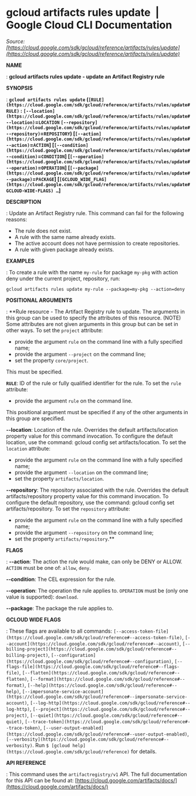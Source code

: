 # gcloud artifacts rules update  |  Google Cloud CLI Documentation

*Source: [https://cloud.google.com/sdk/gcloud/reference/artifacts/rules/update](https://cloud.google.com/sdk/gcloud/reference/artifacts/rules/update)*

**NAME**

: **gcloud artifacts rules update - update an Artifact Registry rule**

**SYNOPSIS**

: **`gcloud artifacts rules update` (`[RULE](https://cloud.google.com/sdk/gcloud/reference/artifacts/rules/update#RULE)` : `[--location](https://cloud.google.com/sdk/gcloud/reference/artifacts/rules/update#--location)`=`LOCATION` `[--repository](https://cloud.google.com/sdk/gcloud/reference/artifacts/rules/update#--repository)`=`REPOSITORY`) [`[--action](https://cloud.google.com/sdk/gcloud/reference/artifacts/rules/update#--action)`=`ACTION`] [`[--condition](https://cloud.google.com/sdk/gcloud/reference/artifacts/rules/update#--condition)`=`CONDITION`] [`[--operation](https://cloud.google.com/sdk/gcloud/reference/artifacts/rules/update#--operation)`=`OPERATION`] [`[--package](https://cloud.google.com/sdk/gcloud/reference/artifacts/rules/update#--package)`=`PACKAGE`] [`[GCLOUD_WIDE_FLAG](https://cloud.google.com/sdk/gcloud/reference/artifacts/rules/update#GCLOUD-WIDE-FLAGS) …`]**

**DESCRIPTION**

: Update an Artifact Registry rule.
This command can fail for the following reasons:

- The rule does not exist.
- A rule with the same name already exists.
- The active account does not have permission to create repositories.
- A rule with given package already exists.

**EXAMPLES**

: To create a rule with the name `my-rule` for package
`my-pkg` with action deny under the current project, repository, run:

```
gcloud artifacts rules update my-rule --package=my-pkg --action=deny
```

**POSITIONAL ARGUMENTS**

: **Rule resource - The Artifact Registry rule to update. The arguments in this
group can be used to specify the attributes of this resource. (NOTE) Some
attributes are not given arguments in this group but can be set in other ways.
To set the `project` attribute:

- provide the argument `rule` on the command line with a fully
specified name;
- provide the argument `--project` on the command line;
- set the property `core/project`.

This must be specified.

**`RULE`**:
ID of the rule or fully qualified identifier for the rule.
To set the `rule` attribute:

- provide the argument `rule` on the command line.

This positional argument must be specified if any of the other arguments in this
group are specified.

**--location**:
Location of the rule. Overrides the default artifacts/location property value
for this command invocation. To configure the default location, use the command:
gcloud config set artifacts/location.
To set the `location` attribute:

- provide the argument `rule` on the command line with a fully
specified name;
- provide the argument `--location` on the command line;
- set the property `artifacts/location`.

**--repository**:
The repository associated with the rule. Overrides the default
artifacts/repository property value for this command invocation. To configure
the default repository, use the command: gcloud config set artifacts/repository.
To set the `repository` attribute:

- provide the argument `rule` on the command line with a fully
specified name;
- provide the argument `--repository` on the command line;
- set the property `artifacts/repository`.**

**FLAGS**

: **--action**:
The action the rule would make, can only be DENY or ALLOW.
`ACTION` must be one of: `allow`,
`deny`.

**--condition**:
The CEL expression for the rule.

**--operation**:
The operation the rule applies to. `OPERATION` must be
(only one value is supported): `download`.

**--package**:
The package the rule applies to.

**GCLOUD WIDE FLAGS**

: These flags are available to all commands: `[--access-token-file](https://cloud.google.com/sdk/gcloud/reference#--access-token-file)`,
`[--account](https://cloud.google.com/sdk/gcloud/reference#--account)`, `[--billing-project](https://cloud.google.com/sdk/gcloud/reference#--billing-project)`,
`[--configuration](https://cloud.google.com/sdk/gcloud/reference#--configuration)`,
`[--flags-file](https://cloud.google.com/sdk/gcloud/reference#--flags-file)`,
`[--flatten](https://cloud.google.com/sdk/gcloud/reference#--flatten)`, `[--format](https://cloud.google.com/sdk/gcloud/reference#--format)`, `[--help](https://cloud.google.com/sdk/gcloud/reference#--help)`, `[--impersonate-service-account](https://cloud.google.com/sdk/gcloud/reference#--impersonate-service-account)`,
`[--log-http](https://cloud.google.com/sdk/gcloud/reference#--log-http)`,
`[--project](https://cloud.google.com/sdk/gcloud/reference#--project)`, `[--quiet](https://cloud.google.com/sdk/gcloud/reference#--quiet)`, `[--trace-token](https://cloud.google.com/sdk/gcloud/reference#--trace-token)`, `[--user-output-enabled](https://cloud.google.com/sdk/gcloud/reference#--user-output-enabled)`,
`[--verbosity](https://cloud.google.com/sdk/gcloud/reference#--verbosity)`.
Run `$ [gcloud help](https://cloud.google.com/sdk/gcloud/reference)` for details.

**API REFERENCE**

: This command uses the `artifactregistry/v1` API. The full
documentation for this API can be found at: [https://cloud.google.com/artifacts/docs/](https://cloud.google.com/artifacts/docs/)